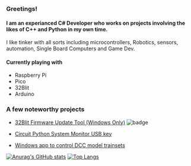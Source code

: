 ### Greetings!

#### I am an experianced C# Developer who works on projects involving the likes of C++ and Python in my own time.

I like tinker with all sorts including microcontrollers, Robotics, sensors, automation, Single Board Computers and Game Dev. 

#### Currently playing with
- Raspberry Pi
- Pico
- 32Blit
- Arduino

### A few noteworthy projects

- [32Blit Firmware Update Tool (Windows Only)](https://github.com/shane-powell/BlitFlashNet) ![badge](https://github.com/shane-powell/BlitFlashNet/actions/workflows/dotnet.yml/badge.svg)


- [Circuit Python System Monitor USB key](https://github.com/shane-powell/neotrinkey-status-mon)

<!--![alt text](https://github.com/shane-powell/neotrinkey-status-mon/blob/main/sysmon.gif?raw=true)-->

- [Windows app to control DCC model trainsets](https://github.com/shane-powell/DotNet-DCC)


[![Anurag's GitHub stats](https://github-readme-stats.vercel.app/api?username=shane-powell)](https://github.com/anuraghazra/github-readme-stats) [![Top Langs](https://github-readme-stats.vercel.app/api/top-langs/?username=shane-powell&layout=compact)](https://github.com/anuraghazra/github-readme-stats)
